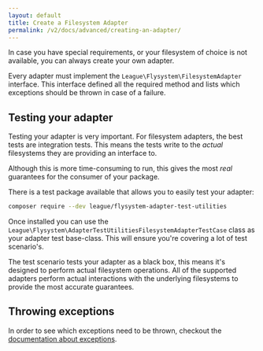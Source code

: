 ```yaml
---
layout: default
title: Create a Filesystem Adapter
permalink: /v2/docs/advanced/creating-an-adapter/
---
```


In case you have special requirements, or your filesystem of choice is
not available, you can always create your own adapter.

Every adapter must implement the `League\Flysystem\FilesystemAdapter`
interface. This interface defined all the required method and lists which
exceptions should be thrown in case of a failure.

## Testing your adapter

Testing your adapter is very important. For filesystem adapters, the best
tests are integration tests. This means the tests write to the _actual_
filesystems they are providing an interface to.

Although this is more time-consuming to run, this gives the most _real_
guarantees for the consumer of your package.

There is a test package available that allows you to easily test your adapter:

```bash
composer require --dev league/flysystem-adapter-test-utilities
```

Once installed you can use the `League\Flysystem\AdapterTestUtilitiesFilesystemAdapterTestCase`
class as your adapter test base-class. This will ensure you're covering a lot of
test scenario's.

The test scenario tests your adapter as a black box, this means it's designed to perform
actual filesystem operations. All of the supported adapters perform actual interactions
with the underlying filesystems to provide the most accurate guarantees. 

## Throwing exceptions

In order to see which exceptions need to be thrown, checkout the
[documentation about exceptions](/v2/docs/usage/exception-handling/).
